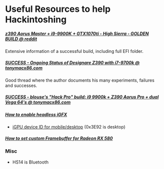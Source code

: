 # Useful Resources to help Hackintoshing


##### [z390 Aorus Master + i9-9900K + GTX1070ti - High Sierra - GOLDEN BUILD @ reddit](https://www.reddit.com/r/hackintosh/comments/a4obvs/z390_aorus_master_i99900k_gtx1070ti_high_sierra/)

Extensive information of a successful build, including full EFI folder.


##### [SUCCESS - Ongoing Status of Designare Z390 with i7-9700k @ tonymacx86.com](https://www.tonymacx86.com/threads/success-ongoing-status-of-designare-z390-with-i7-9700k.266065/)

Good thread where the author documents his many experiments, failures and successes.

##### [SUCCESS - blouse's "Hack Pro" build: i9 9900k + Z390 Aorus Pro + dual Vega 64's @ tonymacx86.com](https://www.tonymacx86.com/threads/success-blouses-hack-pro-build-i9-9900k-z390-aorus-pro-dual-vega-64s.264948)

##### [How to enable headless iGFX](https://www.tonymacx86.com/threads/success-blouses-hack-pro-build-i9-9900k-z390-aorus-pro-dual-vega-64s.264948/page-5)

* [iGPU device ID for mobile/desktop](https://www.tonymacx86.com/threads/success-blouses-hack-pro-build-i9-9900k-z390-aorus-pro-dual-vega-64s.264948/page-7#post-1862763) (0x3E92 is desktop)

##### [How to set custom Framebuffer for Radeon RX 580](https://www.tonymacx86.com/threads/updated-storks-thunderbolt-build-i5-3570k-ga-z77x-up5-th-gtx-760.73112/page-99#post-1857755)



### Misc

* HS14 is Bluetooth